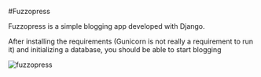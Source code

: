 #Fuzzopress

Fuzzopress is a simple blogging app developed with Django.

After installing the requirements (Gunicorn is not really a requirement to run it) and initializing a database, you should be able to start blogging

![fuzzopress](http://lh3.googleusercontent.com/-4Tf--qaF8Ek/UBI2Dcw3-HI/AAAAAAAABn4/kfB5YAeFCLk/s720/fuzzopress.png "fuzzopress")
